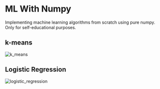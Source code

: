 # ML With Numpy

Implementing machine learning algorithms from scratch using pure numpy.  
Only for self-educational purposes.

## k-means
![k_means](https://s3-us-west-2.amazonaws.com/images-a-c-ozbek/k-means/k_means.gif)

## Logistic Regression
![logistic_regression](https://github.com/a-ozbek/ml_with_numpy/blob/master/images/logistic-regression-training.gif)
